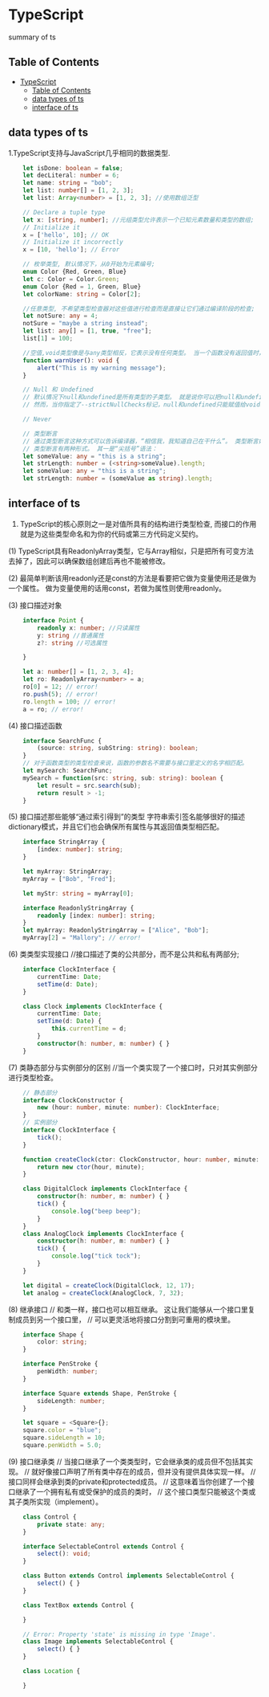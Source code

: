 # TypeScript

summary of ts

## Table of Contents

- [TypeScript](#typescript)
  - [Table of Contents](#table-of-contents)
  - [data types of ts](#data-types-of-ts)
  - [interface of ts](#interface-of-ts)

## data types of ts

1.TypeScript支持与JavaScript几乎相同的数据类型.

```typescript
    let isDone: boolean = false;
    let decLiteral: number = 6;
    let name: string = "bob";
    let list: number[] = [1, 2, 3];
    let list: Array<number> = [1, 2, 3]; //使用数组泛型

    // Declare a tuple type
    let x: [string, number]; //元组类型允许表示一个已知元素数量和类型的数组;
    // Initialize it
    x = ['hello', 10]; // OK
    // Initialize it incorrectly
    x = [10, 'hello']; // Error

    // 枚举类型, 默认情况下，从0开始为元素编号;
    enum Color {Red, Green, Blue}
    let c: Color = Color.Green;
    enum Color {Red = 1, Green, Blue}
    let colorName: string = Color[2];

    //任意类型, 不希望类型检查器对这些值进行检查而是直接让它们通过编译阶段的检查;
    let notSure: any = 4;
    notSure = "maybe a string instead";
    let list: any[] = [1, true, "free"];
    list[1] = 100;

    //空值,void类型像是与any类型相反，它表示没有任何类型。 当一个函数没有返回值时，你通常会见到其返回值类型是void
    function warnUser(): void {
        alert("This is my warning message");
    }

    // Null 和 Undefined
    // 默认情况下null和undefined是所有类型的子类型。 就是说你可以把null和undefined赋值给number类型的变量。
    // 然而，当你指定了--strictNullChecks标记，null和undefined只能赋值给void和它们各自。

    // Never

    // 类型断言
    // 通过类型断言这种方式可以告诉编译器，“相信我，我知道自己在干什么”。 类型断言好比其它语言里的类型转换，但是不/// 进行特殊的数据检查和解构。
    // 类型断言有两种形式。 其一是“尖括号”语法：
    let someValue: any = "this is a string";
    let strLength: number = (<string>someValue).length;
    let someValue: any = "this is a string";
    let strLength: number = (someValue as string).length;
```

## interface of ts

1. TypeScript的核心原则之一是对值所具有的结构进行类型检查, 而接口的作用就是为这些类型命名和为你的代码或第三方代码定义契约。

(1) TypeScript具有ReadonlyArray<T>类型，它与Array<T>相似，只是把所有可变方法去掉了，因此可以确保数组创建后再也不能被修改。

(2) 最简单判断该用readonly还是const的方法是看要把它做为变量使用还是做为一个属性。 做为变量使用的话用const，若做为属性则使用readonly。

(3) 接口描述对象

```typescript
    interface Point {
        readonly x: number; //只读属性
        y: string //普通属性
        z?: string //可选属性

    }

    let a: number[] = [1, 2, 3, 4];
    let ro: ReadonlyArray<number> = a;
    ro[0] = 12; // error!
    ro.push(5); // error!
    ro.length = 100; // error!
    a = ro; // error!
```

(4) 接口描述函数

```typescript
    interface SearchFunc {
        (source: string, subString: string): boolean;
    }
    // 对于函数类型的类型检查来说，函数的参数名不需要与接口里定义的名字相匹配。
    let mySearch: SearchFunc;
    mySearch = function(src: string, sub: string): boolean {
        let result = src.search(sub);
        return result > -1;
    }
```

(5) 接口描述那些能够“通过索引得到”的类型
    字符串索引签名能够很好的描述dictionary模式，并且它们也会确保所有属性与其返回值类型相匹配。

```typescript
    interface StringArray {
        [index: number]: string;
    }

    let myArray: StringArray;
    myArray = ["Bob", "Fred"];

    let myStr: string = myArray[0];

    interface ReadonlyStringArray {
        readonly [index: number]: string;
    }
    let myArray: ReadonlyStringArray = ["Alice", "Bob"];
    myArray[2] = "Mallory"; // error!
```

(6) 类类型实现接口
//接口描述了类的公共部分，而不是公共和私有两部分;

```typescript
    interface ClockInterface {
        currentTime: Date;
        setTime(d: Date);
    }

    class Clock implements ClockInterface {
        currentTime: Date;
        setTime(d: Date) {
            this.currentTime = d;
        }
        constructor(h: number, m: number) { }
    }
```

(7) 类静态部分与实例部分的区别
//当一个类实现了一个接口时，只对其实例部分进行类型检查。

```typescript
    // 静态部分
    interface ClockConstructor {
        new (hour: number, minute: number): ClockInterface;
    }
    // 实例部分
    interface ClockInterface {
        tick();
    }

    function createClock(ctor: ClockConstructor, hour: number, minute: number): ClockInterface {
        return new ctor(hour, minute);
    }

    class DigitalClock implements ClockInterface {
        constructor(h: number, m: number) { }
        tick() {
            console.log("beep beep");
        }
    }
    class AnalogClock implements ClockInterface {
        constructor(h: number, m: number) { }
        tick() {
            console.log("tick tock");
        }
    }

    let digital = createClock(DigitalClock, 12, 17);
    let analog = createClock(AnalogClock, 7, 32);
```

(8) 继承接口
// 和类一样，接口也可以相互继承。 这让我们能够从一个接口里复制成员到另一个接口里，
// 可以更灵活地将接口分割到可重用的模块里。

```typescript
    interface Shape {
        color: string;
    }

    interface PenStroke {
        penWidth: number;
    }

    interface Square extends Shape, PenStroke {
        sideLength: number;
    }

    let square = <Square>{};
    square.color = "blue";
    square.sideLength = 10;
    square.penWidth = 5.0;
```

(9) 接口继承类
// 当接口继承了一个类类型时，它会继承类的成员但不包括其实现。
// 就好像接口声明了所有类中存在的成员，但并没有提供具体实现一样。
// 接口同样会继承到类的private和protected成员。
// 这意味着当你创建了一个接口继承了一个拥有私有或受保护的成员的类时，
// 这个接口类型只能被这个类或其子类所实现（implement）。

```typescript
    class Control {
        private state: any;
    }

    interface SelectableControl extends Control {
        select(): void;
    }

    class Button extends Control implements SelectableControl {
        select() { }
    }

    class TextBox extends Control {

    }

    // Error: Property 'state' is missing in type 'Image'.
    class Image implements SelectableControl {
        select() { }
    }

    class Location {

    }
```
